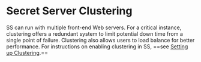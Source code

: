 [title]: # (Secret Server Clustering)
[tags]: # (XXX)
[priority]: # (2200)

# Secret Server Clustering

SS can run with multiple front-end Web servers. For a critical instance, clustering offers a redundant system to limit potential down time from a single point of failure. Clustering also allows users to load balance for better performance. For instructions on enabling clustering in SS, ==see [Setting up Clustering](https://updates.thycotic.net/links.ashx?ClusteringSetup).==
